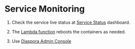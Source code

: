 # Service Monitoring

1. Check the service live status at [Service Status](https://haochenpan.github.io/diaspora-uptime-monitor/) dashboard.

2. The [Lambda function](https://github.com/haochenpan/diaspora-service/blob/main/lambda/lambda_function.py) reboots the containers as needed.

3. Use [Diaspora Admin Console](console/intro.md)
